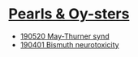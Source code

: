 <!--
Filename: 	index.md
Project: 	/Users/shume/Developer/physician/Neurol/PaO
Author: 	shumez <https://github.com/shumez>
Created: 	2019-04-09 19:26:0
Modified: 	2019-05-31 13:43:37
-----
Copyright (c) 2019 shumez
-->

# [Pearls & Oy-sters][PaO]

<!-- * [19mmdd ...](2019-mm-dd_yoMF.md) -->
* [190520 May-Thurner synd](2019-05-20_35F.md)
* [190401 Bismuth neurotoxicity](2019-04-01_53F.md)


[PaO]: https://www.neurology.org/search/jcode%3Aneurology%7C%7Cneurclinpract%7C%7Cnng%7C%7Cnnn%20sort%3Apublication-date%20toc_section%3AResident%20and%20Fellow%20Section%7C%7C%20Resident%20%26%20Fellow%20Section?see_more_page=1&see_more_page_title=